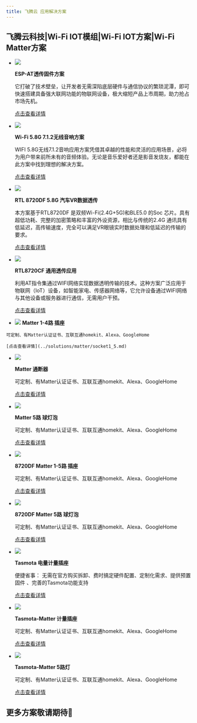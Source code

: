 ```yaml
---
title: 飞腾云 应用解决方案
---
```


## 飞腾云科技|Wi-Fi IOT模组|Wi-Fi IOT方案|Wi-Fi Matter方案
<!-- 
<!DOCTYPE html>
<html lang="en">
<head>
<meta charset="UTF-8">
<meta name="viewport" content="width=device-width, initial-scale=1.0">
<title>Grid Template</title>
<link rel="stylesheet" href="styles.css">
</head>
<body>
    <div class="grid-container" id="gridContainer">
         第一页格子 
        <div class="grid-item" onclick="window.location.href='/zh/solutions/8720df/vr_glasses_solution/';">
            <img src="../assets/images/fangan-tu/汽车VR.jpg" alt="Image 1">
            <h2>RTL 8720DF 5.8G 汽车VR数据透传 </h2>
            <p>本方案基于RTL8720DF 是双频Wi-Fi(2.4G+5G)和BLE5.0 的Soc 芯片。具有超低功耗、完整的加密策略和丰富的外设资源，相比与传统的2.4G 通讯具有低延迟，高传输速度，完全可以满足VR眼镜实时数据处理和低延迟的传输的要求。</p>
        </div>
        <div  class="grid-item" onclick="window.location.href='/zh/solutions/8720cf/rtl8720cf_solution/';">
            <img src="../assets/images/fangan-tu/Wi-Fi透传.jpg" alt="Image 2">
            <h2>RTL8720CF 通用透传应用</h2>
            <p>利用AT指令集通过WIFI网络实现数据透明传输的技术。这种方案广泛应用于物联网（IoT）设备，如智能家电、传感器网络等，它允许设备通过WIFI网络与其他设备或服务器进行通信，无需用户干预。</p>
        </div>
        <div class="grid-item" onclick="window.location.href='/zh/solutions/matter/socket1_5/';" >
            <img src="/assets/images/fangan-tu/插座2.jpg" alt="Image 2">
            <h2>Matter 1-5路 插座</h2>
            <p>可定制、有Matter认证证书、互联互通homekit、Alexa、GoogleHome</p>
        </div>
        <div  class="grid-item" onclick="window.location.href='/zh/solutions/matter/rgbcw_light/';" >
            <img src="/assets/images/matter/5灯泡.png" alt="Image 2">
            <h2>Matter 5路 球灯泡</h2>
            <p>可定制、有Matter认证证书、互联互通homekit、Alexa、GoogleHome</p>
        </div>
        <div  class="grid-item" onclick="window.location.href='/zh/solutions/matter/8720df_matter_socket/';">
            <img src="/assets/images/fangan-tu/插座3.jpg" alt="Image 2">
            <h2>8720DF Matter 1-5路 插座</h2>
            <p>可定制、有Matter认证证书、互联互通homekit、Alexa、GoogleHome</p>
        </div>
        <div  class="grid-item" onclick="window.location.href='/zh/solutions/matter/8720df_matter_light/';">
            <img src="/assets/images/matter/5灯泡.png" alt="Image 2">
            <h2>8720DF Matter 5路 球灯泡</h2>
            <p>可定制、有Matter认证证书、互联互通homekit、Alexa、GoogleHome</p>
        </div>
        <div  class="grid-item" onclick="window.location.href='/zh/solutions/tasmota/socket/';">
            <img src="/assets/images/fangan-tu/插座4.jpg" alt="Image 2">
            <h2>Tasmota 电量计量插座</h2>
            <p>便捷省事： 无需在官方购买拆卸、费时搞定硬件配置、定制化需求、提供预置固件 、完善的Tasmota功能支持</p>
        </div>
        <div  class="grid-item" onclick="window.location.href='/zh/solutions/tasmota/tasmota-matter/';">
            <img src="/assets/images/fangan-tu/插座3.jpg" alt="Image 2">
            <h2>Tasmota-Matter 计量插座</h2>
            <p>可定制、有Matter认证证书、互联互通homekit、Alexa、GoogleHome</p>
        </div>
        <div  class="grid-item" onclick="window.location.href='/zh/solutions/tasmota/tasmota-matter-light/';">
            <img src="/assets/images/matter/5灯泡.png" alt="Image 2">
            <h2>Tasmota-Matter 5路灯</h2>
            <p>可定制、有Matter认证证书、互联互通homekit、Alexa、GoogleHome</p>
        </div>
         其他格子根据需要添加 
    </div>
    <div class="pagination" id="pagination">
        <a href="#" id="page1"></a>
        <a href="#" id="page2"></a> 
        <a href="#">3</a> 
        根据需要添加更多页码
    </div>
    <script>
    document.addEventListener("DOMContentLoaded", function() {
        const gridContainer = document.getElementById('gridContainer');
        const pagination = document.getElementById('pagination');
        const items = gridContainer.querySelectorAll('.grid-item');
        const itemsPerPage = 6; // 每页显示的项数
        // 计算总页数
        const totalPages = Math.ceil(items.length / itemsPerPage);
        // 初始化，显示第一页，隐藏其余页的项
        let currentPage = 1;
        showPage(currentPage);
        // 创建分页链接
        for (let i = 1; i <= totalPages; i++) {
            const pageLink = document.createElement('a');
            pageLink.href = '#';
            pageLink.textContent = i;
            pageLink.addEventListener('click', function(event) {
                event.preventDefault();
                currentPage = i;
                showPage(currentPage);
            });
            pagination.appendChild(pageLink);
        }
        // 初始化当前页的页码样式
        pagination.querySelector(`a:nth-child(${currentPage})`).classList.add('active');
        // 显示指定页的项
        function showPage(pageNumber) {
            // 首先隐藏所有项
            items.forEach(function(item) {
                item.style.display = 'none';
            });
            // 计算当前页应该显示的项的索引范围
            const startIndex = (pageNumber - 1) * itemsPerPage;
            const endIndex = startIndex + itemsPerPage;
            // 显示当前页的项
            for (let i = startIndex; i < endIndex && i < items.length; i++) {
                items[i].style.display = 'block';
            }
            // 更新活动页码样式
            const pageLinks = pagination.querySelectorAll('a');
            pageLinks.forEach(function(link) {
                if (parseInt(link.textContent) === pageNumber) {
                    link.classList.add('active');
                } else {
                    link.classList.remove('active');
                }
            });
        }
    });
</script> 
</body>
</html>  -->


<div class="grid cards" markdown>

-   ![](../assets/images/fangan-tu/ESP-AT-fangan.png)

    **ESP-AT透传固件方案**

    它打破了技术壁垒，让开发者无需深陷底层硬件与通信协议的繁琐泥潭，即可快速搭建具备强大联网功能的物联网设备，极大缩短产品上市周期，助力抢占市场先机。

    [点击查看详情](../solutions/iot_passthrough/esp-AT.md)

-   ![](/assets/images/fangan-tu/AU316.png)

    **Wi-Fi 5.8G 7.1.2无线音响方案**

    WIFI 5.8G无线7.1.2音响应用方案凭借其卓越的性能和灵活的应用场景，必将为用户带来前所未有的音频体验。无论是音乐爱好者还是影音发烧友，都能在此方案中找到理想的解决方案。

    [点击查看详情](../solutions/speaker/index.md)

-   ![](/assets/images/fangan-tu/汽车VR.jpg)

    **RTL 8720DF 5.8G 汽车VR数据透传**

    本方案基于RTL8720DF 是双频Wi-Fi(2.4G+5G)和BLE5.0 的Soc 芯片。具有超低功耗、完整的加密策略和丰富的外设资源，相比与传统的2.4G 通讯具有低延迟，高传输速度，完全可以满足VR眼镜实时数据处理和低延迟的传输的要求。

    [点击查看详情](../solutions/8720df/vr_glasses_solution.md)

-   ![](/assets/images/fangan-tu/Wi-Fi透传.jpg)

    **RTL8720CF 通用透传应用**

    利用AT指令集通过WIFI网络实现数据透明传输的技术。这种方案广泛应用于物联网（IoT）设备，如智能家电、传感器网络等，它允许设备通过WIFI网络与其他设备或服务器进行通信，无需用户干预。

    [点击查看详情](../solutions/8720cf/rtl8720cf_solution.md)

-    ![](/assets/images/fangan-tu/插座2.jpg)
    **Matter 1-4路 插座**

    可定制、有Matter认证证书、互联互通homekit、Alexa、GoogleHome

    [点击查看详情](../solutions/matter/socket1_5.md)

-   ![](/assets/images/fangan-tu/通断器.jpg)

    **Matter 通断器**

    可定制、有Matter认证证书、互联互通homekit、Alexa、GoogleHome

    [点击查看详情](../solutions/matter/circuit_breaker.md)

-   ![](/assets/images/matter/5灯泡.png)

    **Matter 5路 球灯泡**

    可定制、有Matter认证证书、互联互通homekit、Alexa、GoogleHome

    [点击查看详情](../solutions/matter/rgbcw_light.md)


-   ![](/assets/images/fangan-tu/插座3.jpg)

    **8720DF Matter 1-5路 插座**

    可定制、有Matter认证证书、互联互通homekit、Alexa、GoogleHome

    [点击查看详情](../solutions/matter/8720df_matter_socket.md)

-   ![](/assets/images/matter/5灯泡.png)

    **8720DF Matter 5路 球灯泡**

    可定制、有Matter认证证书、互联互通homekit、Alexa、GoogleHome

    [点击查看详情](../solutions/matter/8720df_matter_light.md)

-   ![](/assets/images/fangan-tu/插座4.jpg)
    
    **Tasmota 电量计量插座**

    便捷省事： 无需在官方购买拆卸、费时搞定硬件配置、定制化需求、提供预置固件 、完善的Tasmota功能支持

    [点击查看详情](../solutions/tasmota/socket.md)

-   ![](/assets/images/fangan-tu/插座3.jpg)
    
    **Tasmota-Matter 计量插座**

    可定制、有Matter认证证书、互联互通homekit、Alexa、GoogleHome

    [点击查看详情](../solutions/tasmota/tasmota-matter.md)

-   ![](/assets/images/matter/5灯泡.png)

    **Tasmota-Matter 5路灯**

    可定制、有Matter认证证书、互联互通homekit、Alexa、GoogleHome

    [点击查看详情](../solutions/tasmota/tasmota-matter-light.md)


</div>

## 更多方案敬请期待🤩